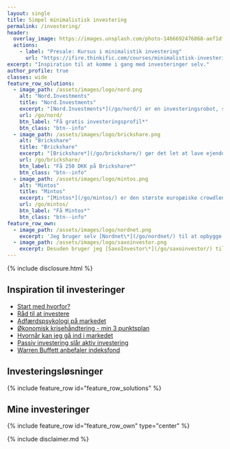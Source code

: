 ```yaml
---
layout: single
title: Simpel minimalistisk investering
permalink: /investering/
header:
  overlay_image: https://images.unsplash.com/photo-1466692476868-aef1dfb1e735?ixlib=rb-1.2.1&ixid=eyJhcHBfaWQiOjEyMDd9&auto=format&fit=crop&w=1500&q=80
  actions:
    - label: "Presale: Kursus i minimalistik investering"
      url: "https://ifire.thinkific.com/courses/minimalistisk-investering"
excerpt: "Inspiration til at komme i gang med investeringer selv."
author_profile: true
classes: wide
feature_row_solutions:
  - image_path: /assets/images/logo/nord.png
    alt: "Nord.Investments"
    title: "Nord.Investments"
    excerpt: "[Nord.Investments*](/go/nord/) er en investeringsrobot, som ud fra din risikoprofil automatisk sætter dine investeringer op for et relativt lille beløb."
    url: /go/nord/
    btn_label: "Få gratis investeringsprofil*"
    btn_class: "btn--info"
  - image_path: /assets/images/logo/brickshare.png
    alt: "Brickshare"
    title: "Brickshare"
    excerpt: "[Brickshare*](/go/brickshare/) gør det let at lave ejendomsinvesteringer uden selv at skulle stå for administrationen og udlejningen af ejendommene. Du investere i ejendomme for helt ned til 5.000 DKK."
    url: /go/brickshare/
    btn_label: "Få 250 DKK på Brickshare*"
    btn_class: "btn--info"
  - image_path: /assets/images/logo/mintos.png
    alt: "Mintos"
    title: "Mintos"
    excerpt: "[Mintos*](/go/mintos/) er den største europæiske crowdlending-platform, hvor du får adgang til et meget diversificeret lånemarked og tjen mere end 9%+"
    url: /go/mintos/
    btn_label: "Få Mintos*"
    btn_class: "btn--info"
feature_row_own:
  - image_path: /assets/images/logo/nordnet.png
    excerpt: 'Jeg bruger selv [Nordnet\*](/go/nordnet/) til at opbygge min portefølje via deres kurtagefri månedsopsparing og aldersopsparingen.'
  - image_path: /assets/images/logo/saxoinvestor.png
    excerpt: Desuden bruger jeg [SaxoInvestor\*](/go/saxoinvestor/) til min aktiesparekonto og handel uden minimumskurtage.'
---
```


{% include disclosure.html %}

## Inspiration til investeringer

- [Start med hvorfor?](/start-med-hvorfor/)
- [Råd til at investere](/raad-til-investeringer/)
- [Adfærdspsykologi på markedet](/adfaerdspsykologi-aktiemarkedet/)
- [Økonomisk krisehåndtering - min 3 punktsplan](/kriseplan/)
- [Hvornår kan jeg gå ind i markedet](/hvornaar-ind-i-markedet/)
- [Passiv investering slår aktiv investering](/passiv-investering-slaar-aktiv/)
- [Warren Buffett anbefaler indeksfond](/warren-buffett-anbefaler-passive-indekser/)

## Investeringsløsninger

{% include feature_row id="feature_row_solutions" %}

## Mine investeringer

{% include feature_row id="feature_row_own" type="center" %}

{% include disclaimer.md %}